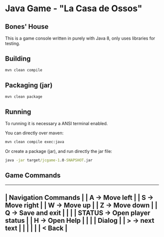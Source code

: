# Java Game - "La Casa de Ossos"
## Bones' House

This is a game console written in purely with Java 8, only uses libraries for testing.

## Building

```cmd
mvn clean compile
```

## Packaging (jar)

```cmd
mvn clean package
```

## Running

To running it is necessary a ANSI terminal enabled.

You can directly over maven:

```cmd
mvn clean compile exec:java
```

Or create a package (jar), and run directly the jar file:

```cmd
java -jar target/jcgame-1.0-SNAPSHOT.jar
```


## Game Commands

 __________________________________________________
| Navigation Commands                              |
| A -> Move left                                   |
| S -> Move right                                  |
| W -> Move up                                     |
| Z -> Move down                                   |
| Q -> Save and exit                               |
|                                                  |
| STATUS -> Open player status                     |
| H -> Open Help                                   |
|                                                  |
| Dialog                                           |
| > -> next text                                   |
|                                                  |
|                                                  |
| < Back                                           |
 --------------------------------------------------


